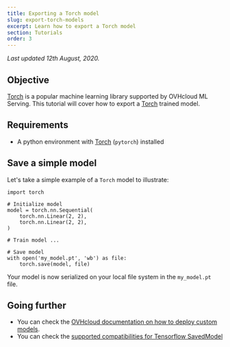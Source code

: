 ```yaml
---
title: Exporting a Torch model
slug: export-torch-models
excerpt: Learn how to export a Torch model
section: Tutorials
order: 3
---
```

*Last updated 12th August, 2020.*

## Objective

[Torch](https://pytorch.org/) is a popular machine learning library supported by OVHcloud ML Serving. This tutorial will cover how to export a [Torch](https://pytorch.org/) trained model.

## Requirements

-   A python environment with [Torch](https://pytorch.org/) (`pytorch`) installed

## Save a simple model

Let's take a simple example of a `Torch` model to illustrate:

``` {.python}
import torch

# Initialize model
model = torch.nn.Sequential(
    torch.nn.Linear(2, 2),
    torch.nn.Linear(2, 2),
)

# Train model ...

# Save model
with open('my_model.pt', 'wb') as file:
    torch.save(model, file)
```

Your model is now serialized on your local file system in the `my_model.pt` file.

## Going further

-   You can check the [OVHcloud documentation on how to deploy custom models](../deploy-serialized-models).
-   You can check the [supported compatibilities for Tensorflow SavedModel](../compatibility-matrix)
